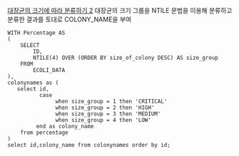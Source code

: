 [대장균의 크기에 따라 분류하기 2](https://school.programmers.co.kr/learn/courses/30/lessons/301649)
대장균의 크기 그룹을 NTILE 문법을 이용해 분류하고 분류한 결과를 토대로 COLONY_NAME을 부여

```
WITH Percentage AS
(
    SELECT 
        ID, 
        NTILE(4) OVER (ORDER BY size_of_colony DESC) AS size_group
    FROM 
        ECOLI_DATA
),
colonynames as (
   select id, 
          case
               when size_group = 1 then 'CRITICAL'
               when size_group = 2 then 'HIGH'
               when size_group = 3 then 'MEDIUM'
               when size_group = 4 then 'LOW'
         end as colony_name
    from percentage
)
select id,colony_name from colonynames order by id;

```
